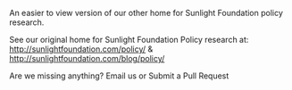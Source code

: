 An easier to view version of our other home for Sunlight Foundation policy research. 

See our original home for Sunlight Foundation Policy research at: http://sunlightfoundation.com/policy/ & http://sunlightfoundation.com/blog/policy/

Are we missing anything? Email us or Submit a Pull Request
